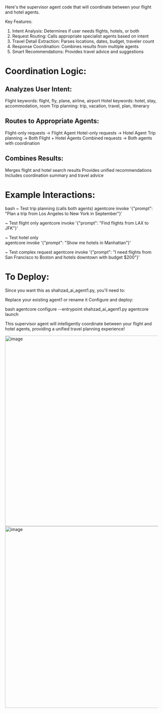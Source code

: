 Here's the supervisor agent code that will coordinate between your flight and hotel agents.

Key Features:

1. Intent Analysis: Determines if user needs flights, hotels, or both
2. Request Routing: Calls appropriate specialist agents based on intent
3. Travel Detail Extraction: Parses locations, dates, budget, traveler count
4. Response Coordination: Combines results from multiple agents
5. Smart Recommendations: Provides travel advice and suggestions

# Coordination Logic:
## Analyzes User Intent:

Flight keywords: flight, fly, plane, airline, airport
Hotel keywords: hotel, stay, accommodation, room
Trip planning: trip, vacation, travel, plan, itinerary

## Routes to Appropriate Agents:

Flight-only requests → Flight Agent
Hotel-only requests → Hotel Agent
Trip planning → Both Flight + Hotel Agents
Combined requests → Both agents with coordination

## Combines Results:

Merges flight and hotel search results
Provides unified recommendations
Includes coordination summary and travel advice

# Example Interactions:
bash 
~ Test trip planning (calls both agents)
agentcore invoke '{"prompt": "Plan a trip from Los Angeles to New York in September"}'

~ Test flight only
agentcore invoke '{"prompt": "Find flights from LAX to JFK"}'

~ Test hotel only  
agentcore invoke '{"prompt": "Show me hotels in Manhattan"}'

~ Test complex request
agentcore invoke '{"prompt": "I need flights from San Francisco to Boston and hotels downtown with budget $200"}'

# To Deploy:
Since you want this as shahzad_ai_agent1.py, you'll need to:

Replace your existing agent1 or rename it
Configure and deploy:

bash
agentcore configure --entrypoint shahzad_ai_agent1.py
agentcore launch

This supervisor agent will intelligently coordinate between your flight and hotel agents, providing a unified travel planning experience!


<img width="571" height="628" alt="image" src="https://github.com/user-attachments/assets/e7c921af-b790-477a-a4d4-980fd569809f" />

<img width="622" height="599" alt="image" src="https://github.com/user-attachments/assets/7785018a-5239-4285-b32a-c8d5277c4d9e" />



